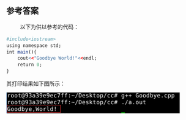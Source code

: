 ## 参考答案

&nbsp;&nbsp;&nbsp;&nbsp;&nbsp;&nbsp;&nbsp;&nbsp;
以下为供以参考的代码：

```r
#include<iostream>
using namespace std;
int main(){
	cout<<"Goodbye World!"<<endl;
	return 0;
}
```

其打印结果如下图所示：

![sce1-op2](/images/sce1-op2.png)


